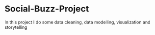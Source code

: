 # Social-Buzz-Project
In this project I do some data cleaning, data modelling, visualization and storytelling

